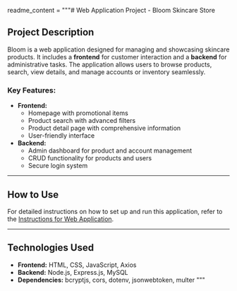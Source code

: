 readme_content = """# Web Application Project - Bloom Skincare Store

## Project Description
Bloom is a web application designed for managing and showcasing skincare products. It includes a **frontend** for customer interaction and a **backend** for administrative tasks. The application allows users to browse products, search, view details, and manage accounts or inventory seamlessly.

### Key Features:
- **Frontend:**
  - Homepage with promotional items
  - Product search with advanced filters
  - Product detail page with comprehensive information
  - User-friendly interface
- **Backend:**
  - Admin dashboard for product and account management
  - CRUD functionality for products and users
  - Secure login system

---

## How to Use
For detailed instructions on how to set up and run this application, refer to the [Instructions for Web Application](./Instructions_for_Web_App.txt).

---

## Technologies Used
- **Frontend:** HTML, CSS, JavaScript, Axios
- **Backend:** Node.js, Express.js, MySQL
- **Dependencies:** bcryptjs, cors, dotenv, jsonwebtoken, multer
"""
